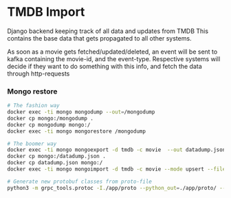 # TMDB Import

Django backend keeping track of all data and updates from TMDB
This contains the base data that gets propagated to all other systems.

As soon as a movie gets fetched/updated/deleted, an event will be sent to kafka
containing the movie-id, and the event-type. Respective systems will decide if they
want to do something with this info, and fetch the data through http-requests

### Mongo restore
```bash
# The fashion way
docker exec -ti mongo mongodump --out=/mongodump
docker cp mongo:/mongodump .
docker cp mongodump mongo:/ 
docker exec -ti mongo mongorestore /mongodump

# The boomer way
docker exec -ti mongo mongoexport -d tmdb -c movie  --out datadump.json
docker cp mongo:/datadump.json .
docker cp datadump.json mongo:/ 
docker exec -ti mongo mongoimport -d tmdb -c movie --mode upsert --file datadump.json
```

```bash
# Generate new protobuf classes from proto-file
python3 -m grpc_tools.protoc -I./app/proto --python_out=./app/proto/ --grpc_python_out=./app/proto/ ./app/proto/movies.proto
```